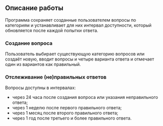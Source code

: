 ## Описание работы
Программа сохраняет созданные пользователем вопросы по категориям и устанавливает для них интервал доступности, который обновляется после каждой попытки ответа.
### Создание вопроса ###
Пользователь выбирает существующую категорию вопросов или создаёт новую, вводит вопросы и четыре варианта ответа и отмечает один из вариантов как правильный.
### Отслеживание (не)правильных ответов
Вопросы доступны в интервалах:
- через 24 часа после создания вопроса или указания неправильного ответа;
- через 1 неделю после первого правильного ответа;
- через 1 месяц после второго правильного ответа;
- через 1 год после третьего и более правильного ответа.

